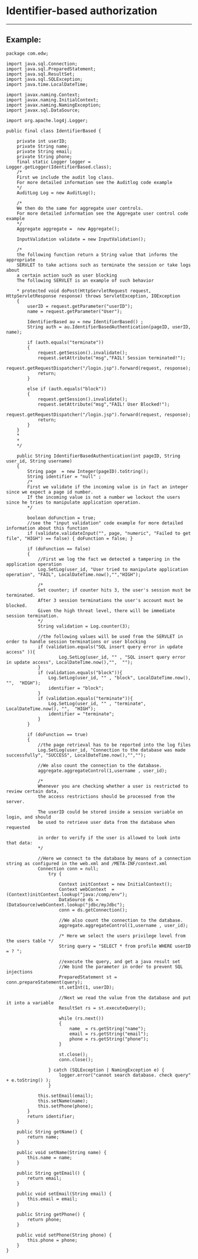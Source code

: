 # Identifier-based authorization
-------

## Example:


	package com.edw;

	import java.sql.Connection;
	import java.sql.PreparedStatement;
	import java.sql.ResultSet;
	import java.sql.SQLException;
	import java.time.LocalDateTime;

	import javax.naming.Context;
	import javax.naming.InitialContext;
	import javax.naming.NamingException;
	import javax.sql.DataSource;

	import org.apache.log4j.Logger;

	public final class IdentifierBased {

		private int userID;
		private String name;
		private String email;
		private String phone;
		final static Logger logger = Logger.getLogger(IdentifierBased.class);
		/*
		First we include the audit log class.
		For more detailed information see the Auditlog code example
		*/
		AuditLog Log = new AuditLog();
		
		/*
		We then do the same for aggregate user controls.
		For more detailed information see the Aggregate user control code example
		*/
		Aggregate aggregate =  new Aggregate();
		
		InputValidation validate = new InputValidation();
		
		/* 
		the following function return a String value that informs the appropriate 
		SERVLET to take actions such as terminate the session or take logs about 
		a certain action such as user blocking
		The following SERVLET is an example of such behavior
		
		* protected void doPost(HttpServletRequest request, HttpServletResponse response) throws ServletException, IOException 
		{
			userID = request.getParameter("userID");
			name = request.getParameter("User");
			
			IdentifierBased au = new IdentifierBased() ;
			String auth = au.IdentifierBasedAuthentication(pageID, userID, name);
			
			if (auth.equals("terminate"))
			{
				request.getSession().invalidate();
				request.setAttribute("msg","FAIL! Session terminated!");
				request.getRequestDispatcher("/login.jsp").forward(request, response);
				return;
			}
			
			else if (auth.equals("block"))
			{
				request.getSession().invalidate();
				request.setAttribute("msg","FAIL! User Blocked!");
				request.getRequestDispatcher("/login.jsp").forward(request, response);
				return;
			}
		}	
		* 
		* 
		*/
		
		public String IdentifierBasedAuthentication(int pageID, String user_id, String username)
		{	
			String page  = new Integer(pageID).toString();
			String identifier = "null" ; 
			/*
			First we validate if the incoming value is in fact an integer since we expect a page id number.
			If the incoming value is not a number we lockout the users since he tries to manipulate application operation.
			*/

			boolean doFunction = true;
			//see the "input validation" code example for more detailed information about this function
			if (validate.validateInput("", page, "numeric", "Failed to get file", "HIGH") == false) { doFunction = false; }
			
			if (doFunction == false)
			{
				//First we log the fact we detected a tampering in the application operation
				Log.SetLog(user_id, "User tried to manipulate application operation", "FAIL", LocalDateTime.now(),"","HIGH");

				/*
				Set counter; if counter hits 3, the user's session must be terminated.
				After 3 session terminations the user's account must be blocked. 
				Given the high threat level, there will be immediate session termination.
				*/
				String validation = Log.counter(3);	
				
				//the following values will be used from the SERVLET in order to handle session terminations or user blocking 
				if (validation.equals("SQL insert query error in update access" )){
						Log.SetLog(user_id, "" , "SQL insert query error in update access", LocalDateTime.now(),"",  "");
				}
				if (validation.equals("block")){
					Log.SetLog(user_id, "" , "block", LocalDateTime.now(), "",  "HIGH");
					identifier = "block";
				}
				if (validation.equals("terminate")){
					Log.SetLog(user_id, "" , "terminate", LocalDateTime.now(), "",  "HIGH");
					identifier = "terminate";
				}
			}
			
			if (doFunction == true)
			{
				//the page retrieval has to be reported into the log files
				Log.SetLog(user_id, "Connection to the database was made successfully", "SUCCESS", LocalDateTime.now(),"","");

				//We also count the connection to the database.
				aggregate.aggregateControl(1,username , user_id);

				/* 
				Whenever you are checking whether a user is restricted to review certain data,
				the access restrictions should be processed from the server.
				
				The userID could be stored inside a session variable on login, and should
				be used to retrieve user data from the database when requested
				
				in order to verify if the user is allowed to look into that data:
				*/

				//Here we connect to the database by means of a connection string as configured in the web.xml and /META-INF/context.xml 
				Connection conn = null;
					try {
		
						Context initContext = new InitialContext();
						Context webContext  = (Context)initContext.lookup("java:/comp/env");
						DataSource ds = (DataSource)webContext.lookup("jdbc/myJdbc");
						conn = ds.getConnection();	
						
						//We also count the connection to the database.
						aggregate.aggregateControl(1,username , user_id);
					
						/* Here we select the users privilege level from the users table */
						String query = "SELECT * from profile WHERE userID = ? ";
					
						//execute the query, and get a java result set
						//We bind the parameter in order to prevent SQL injections
						PreparedStatement st = conn.prepareStatement(query);
						st.setInt(1, userID);
						
						//Next we read the value from the database and put it into a variable
						ResultSet rs = st.executeQuery();
						
						while (rs.next())
						{
							name  = rs.getString("name");
							email = rs.getString("email");
							phone = rs.getString("phone");
						}
						
						st.close();
						conn.close();
				
					} catch (SQLException | NamingException e) {
						logger.error("cannot search database. check query" + e.toString() );
					}
			
				this.setEmail(email);
				this.setName(name);
				this.setPhone(phone);
			}
			return identifier;
		}

		public String getName() {
			return name;
		}

		public void setName(String name) {
			this.name = name;
		}

		public String getEmail() {
			return email;
		}

		public void setEmail(String email) {
			this.email = email;
		}

		public String getPhone() {
			return phone;
		}

		public void setPhone(String phone) {
			this.phone = phone;
		}
	}
    